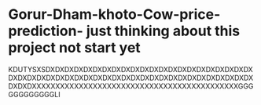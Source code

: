 # Gorur-Dham-khoto-Cow-price-prediction-  just thinking about this project not start yet
KDUTYSXSDXDXDXDXDXDXDXDXDXDXDXDXDXDXDXDXDXDXDXDXDXDXDXDXDXDXDXDXDXDXDXDXDXDXDXDXDXDXDXDXDXDXDXDXDXDXDXDXDXDXDXXXXXXXXXXXXXXXXXXXXXXXXXXXXXXXXXXXXXXXXXXXXGGGGGGGGGGGGLI

